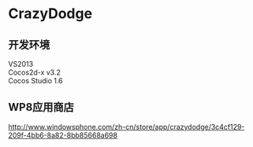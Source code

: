 # CrazyDodge
## 开发环境
VS2013 <br/>
Cocos2d-x v3.2 <br/>
Cocos Studio 1.6
## WP8应用商店
http://www.windowsphone.com/zh-cn/store/app/crazydodge/3c4cf129-209f-4bb6-8a82-8bb85668a698
